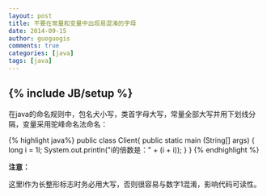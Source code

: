 ```yaml
---
layout: post
title: 不要在常量和变量中出现易混淆的字母
date: 2014-09-15
author: guoguogis
comments: true
categories: [java]
tags: [java]
---
```

{% include JB/setup %}
----------

在java的命名规则中，包名犬小写，类首字母大写，常量全部大写并用下划线分隔，变量采用驼峰命名法命名：

{% highlight java%}
    public class Client{
        public static main (String[] args) {
            long i = 1l;
            System.out.println("i的倍数是：" + (i + i));
        }
    }
{% endhighlight %}


**注意：**

这里l作为长整形标志时务必用大写，否则很容易与数字1混淆，影响代码可读性。
